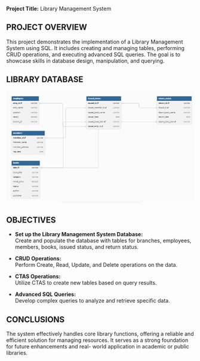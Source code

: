 **Project Title:** Library Management System

##  PROJECT OVERVIEW 

This project demonstrates the implementation of a Library Management System using SQL. It includes creating and managing tables, performing CRUD operations, and executing advanced SQL queries. The goal is to showcase skills in database design, manipulation, and querying.
##  LIBRARY DATABASE 
![Alt Text](https://github.com/zainab-abid4/Library-Management-System/blob/5ceadc37fdc34c86ba42ca30669ba70ec0d1b64d/Library%20Database.PNG)


##  OBJECTIVES 

- **Set up the Library Management System Database:**  
  Create and populate the database with tables for branches, employees, members, books, issued status, and return status.

- **CRUD Operations:**  
  Perform Create, Read, Update, and Delete operations on the data.

- **CTAS Operations:**  
  Utilize CTAS to create new tables based on query results.

- **Advanced SQL Queries:**  
  Develop complex queries to analyze and retrieve specific data.

  
##  CONCLUSIONS 
The system effectively handles core library functions, offering a reliable and efficient solution for managing resources. It serves as a strong foundation for future enhancements and real-    world application in academic or public libraries. 
